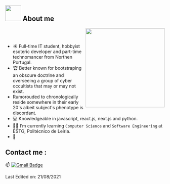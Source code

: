 ## <img src = "https://user-images.githubusercontent.com/63050133/156777293-72a6e681-2582-4a9d-ad92-09d1181d47c7.gif" width = 50px>  About me

<img align="right" src="https://user-images.githubusercontent.com/63050133/156676671-d5b2e362-97d4-4404-9447-dd71ddfea82f.gif" width = 250px/>

<br><br>

- ☀️ Full-time IT student, hobbyist esoteric developer and part-time technomancer from Northen Portugal. 
- :trophy: Better known for bootstraping an obscure doctrine and overseeing a group of cyber occultists that may or may not exist.
- Rumorouded to chronologically reside somewhere in their early 20's albeit subject's phenotype is discordant.
- :computer: Knowledgeable in javascript, react.js, next.js and python.
- :student: I’m currently learning `Computer Science` and `Software Engineering` at ESTG, Politécnico de Leiria.
- :thinking:


## Contact me : 
📫 [![Gmail Badge](https://img.shields.io/badge/-asthiseta@gmail.com-blue?style=flat-roundedrectangle&logo=Gmail&logoColor=white&link=mailto:vicariuscollectiveofficial@gmail.com)](vicariuscollectiveofficial@gmail.com)


Last Edited on: 21/08/2021
<!--
**AkuraDiary/AkuraDIary** is a ✨ _special_ ✨ repository because its `README.md` (this file) appears on your GitHub profile.

Here are some ideas to get you started:

- 🔭 I’m currently working on ...
- 🌱 I’m currently learning ...
- 👯 I’m looking to collaborate on ...
- 🤔 I’m looking for help with ...
- 💬 Ask me about ...
- 📫 How to reach me: ...
- 😄 Pronouns: ...
- ⚡ Fun fact: ...
-->
